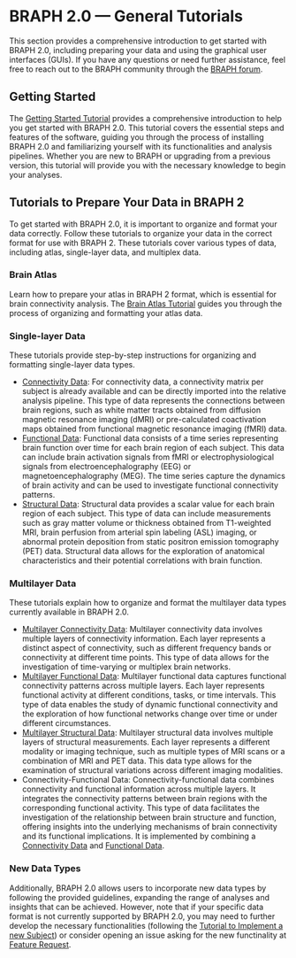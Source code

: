 # BRAPH 2.0 — General Tutorials

This section provides a comprehensive introduction to get started with BRAPH 2.0, including preparing your data and using the graphical user interfaces (GUIs). If you have any questions or need further assistance, feel free to reach out to the BRAPH community through the [BRAPH forum](http://braph.org/forums).

## Getting Started

The [Getting Started Tutorial](tutorials/general/tut_braph2.pdf) provides a comprehensive introduction to help you get started with BRAPH 2.0. This tutorial covers the essential steps and features of the software, guiding you through the process of installing BRAPH 2.0 and familiarizing yourself with its functionalities and analysis pipelines. Whether you are new to BRAPH or upgrading from a previous version, this tutorial will provide you with the necessary knowledge to begin your analyses.

## Tutorials to Prepare Your Data in BRAPH 2

To get started with BRAPH 2.0, it is important to organize and format your data correctly. Follow these tutorials to organize your data in the correct format for use with BRAPH 2. These tutorials cover various types of data, including atlas, single-layer data, and multiplex data.

### Brain Atlas

Learn how to prepare your atlas in BRAPH 2 format, which is essential for brain connectivity analysis. The [Brain Atlas Tutorial](tut_ba) guides you through the process of organizing and formatting your atlas data.

### Single-layer Data

These tutorials provide step-by-step instructions for organizing and formatting single-layer data types. 
- [Connectivity Data](tut_gr_con): For connectivity data, a connectivity matrix per subject is already available and can be directly imported into the relative analysis pipeline. This type of data represents the connections between brain regions, such as white matter tracts obtained from diffusion magnetic resonance imaging (dMRI) or pre-calculated coactivation maps obtained from functional magnetic resonance imaging (fMRI) data.
- [Functional Data](tut_gr_fun): Functional data consists of a time series representing brain function over time for each brain region of each subject. This data can include brain activation signals from fMRI or electrophysiological signals from electroencephalography (EEG) or magnetoencephalography (MEG). The time series capture the dynamics of brain activity and can be used to investigate functional connectivity patterns.
- [Structural Data](tut_gr_st): Structural data provides a scalar value for each brain region of each subject. This type of data can include measurements such as gray matter volume or thickness obtained from T1-weighted MRI, brain perfusion from arterial spin labeling (ASL) imaging, or abnormal protein deposition from static positron emission tomography (PET) data. Structural data allows for the exploration of anatomical characteristics and their potential correlations with brain function.

### Multilayer Data

These tutorials explain how to organize and format the multilayer data types currently available in BRAPH 2.0.
- [Multilayer Connectivity Data](tut_gr_con_mp): Multilayer connectivity data involves multiple layers of connectivity information. Each layer represents a distinct aspect of connectivity, such as different frequency bands or connectivity at different time points. This type of data allows for the investigation of time-varying or multiplex brain networks.
- [Multilayer Functional Data](tut_gr_fun_mp): Multilayer functional data captures functional connectivity patterns across multiple layers. Each layer represents functional activity at different conditions, tasks, or time intervals. This type of data enables the study of dynamic functional connectivity and the exploration of how functional networks change over time or under different circumstances.
- [Multilayer Structural Data](tut_gr_st_mp): Multilayer structural data involves multiple layers of structural measurements. Each layer represents a different modality or imaging technique, such as multiple types of MRI scans or a combination of MRI and PET data. This data type allows for the examination of structural variations across different imaging modalities.
- Connectivity-Functional Data: Connectivity-functional data combines connectivity and functional information across multiple layers. It integrates the connectivity patterns between brain regions with the corresponding functional activity. This type of data facilitates the investigation of the relationship between brain structure and function, offering insights into the underlying mechanisms of brain connectivity and its functional implications. It is implemented by combining a [Connectivity Data](tut_gr_con) and [Functional Data](tut_gr_fun).

### New Data Types

Additionally, BRAPH 2.0 allows users to incorporate new data types by following the provided guidelines, expanding the range of analyses and insights that can be achieved. However, note that if your specific data format is not currently supported by BRAPH 2.0, you may need to further develop the necessary functionalities (following the [Tutorial to Implement a new Subject](../tutorials/developers/dev_subject/dev_subject.pdf)) or consider opening an issue asking for the new functinality at [Feature Request](../../issues/new?template=feature_request.md).
